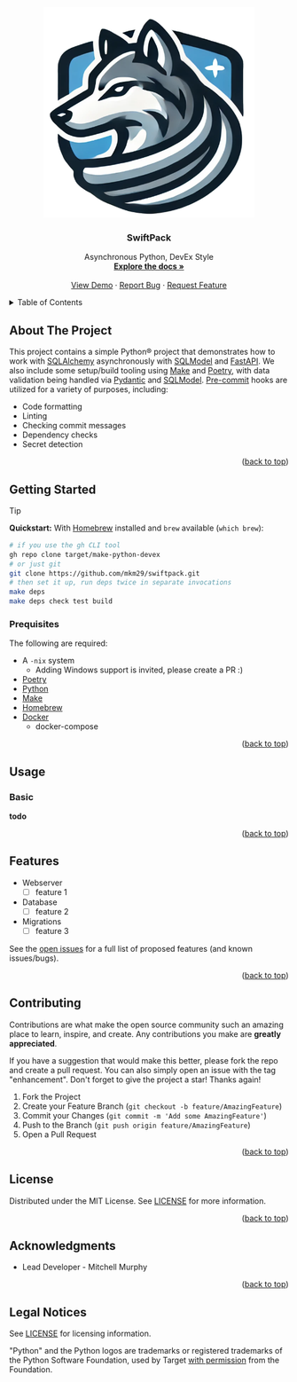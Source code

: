 <div id="readme-top"/>

<!-- PROJECT LOGO -->
<br />
<div align="center">
  <a href="https://github.com/mkm29/swiftpack">
    <img src="media/logo.png" alt="Logo" width="380" height="380">
  </a>

<h3 align="center">SwiftPack</h3>

  <p align="center">
    Asynchronous Python, DevEx Style
    <br />
    <a href="https://github.com/mkm29/swiftpack"><strong>Explore the docs »</strong></a>
    <br />
    <br />
    <a href="https://github.com/mkm29/swiftpack">View Demo</a>
    ·
    <a href="https://github.com/mkm29/swiftpack/issues">Report Bug</a>
    ·
    <a href="https://github.com/mkm29/swiftpack/issues">Request Feature</a>
  </p>
</div>

<!-- TABLE OF CONTENTS -->
<details>
  <summary>Table of Contents</summary>
  <ol>
    <li>
      <a href="#about-the-project">About The Project</a>
    </li>
    <li>
      <a href="#getting-started">Getting Started</a>
      <ul>
        <li><a href="#prerequisites">Prerequisites</a></li>
      </ul>
    </li>
    <li>
      <a href="#usage">Usage</a>
      <ul>
        <li><a href="#basic-usage">Basic</a></li>
    </li>
    <li><a href="#features">Roadmap</a></li>
    <li><a href="#contributing">Contributing</a></li>
    <li><a href="#license">License</a></li>
    <li><a href="#contact">Contact</a></li>
    <li><a href="#acknowledgments">Acknowledgments</a></li>
  </ol>
</details>

<!-- ABOUT THE PROJECT -->
## About The Project

This project contains a simple Python® project that demonstrates how to work with [SQLAlchemy](https://www.sqlalchemy.org/) asynchronously with [SQLModel](https://sqlmodel.tiangolo.com/) and [FastAPI](https://fastapi.tiangolo.com/). We also include some setup/build tooling using [Make](https://www.gnu.org/software/make/) and [Poetry](https://python-poetry.org/), with data validation being handled via [Pydantic](https://docs.pydantic.dev/latest/) and [SQLModel](https://sqlmodel.tiangolo.com/). [Pre-commit](https://pre-commit.com/) hooks are utilized for a variety of purposes, including:

- Code formatting
- Linting
- Checking commit messages
- Dependency checks
- Secret detection

<p align="right">(<a href="#readme-top">back to top</a>)</p>

<!-- GETTING STARTED -->
<a name="getting-started"></a>

## Getting Started

> [!TIP]
> **Quickstart:** With [Homebrew](https://brew.sh) installed and `brew` available (`which brew`):
> ```bash
> # if you use the gh CLI tool
> gh repo clone target/make-python-devex
> # or just git
> git clone https://github.com/mkm29/swiftpack.git
> # then set it up, run deps twice in separate invocations
> make deps
> make deps check test build

<!-- PREREQUISITES -->
<div id="prerequisites"/>

### Prequisites

The following are required:

- A `-nix` system
  - Adding Windows support is invited, please create a PR :)
- [Poetry](https://python-poetry.org/)
- [Python](https://www.python.org/)
- [Make](https://www.gnu.org/software/make/)
- [Homebrew](https://brew.sh)
- [Docker](https://www.docker.com/)
    - docker-compose

<p align="right">(<a href="#readme-top">back to top</a>)</p>

<!-- USAGE EXAMPLES -->
<div id="usage"/>

## Usage

<div id="basic-usage"/>

### Basic

__todo__

<p align="right">(<a href="#readme-top">back to top</a>)</p>

<!-- FEATURES -->
<div id="roadmap"/>

## Features

- Webserver
  - [ ] feature 1
- Database
  - [ ] feature 2
- Migrations
  - [ ] feature 3

See the [open issues](https://github.com/mkm29/swiftpack/issues) for a full list of proposed features (and known issues/bugs).

<p align="right">(<a href="#readme-top">back to top</a>)</p>

<!-- CONTRIBUTING -->
<div id="contributing"/>

## Contributing

Contributions are what make the open source community such an amazing place to learn, inspire, and create. Any contributions you make are **greatly appreciated**.

If you have a suggestion that would make this better, please fork the repo and create a pull request. You can also simply open an issue with the tag "enhancement".
Don't forget to give the project a star! Thanks again!

1. Fork the Project
2. Create your Feature Branch (`git checkout -b feature/AmazingFeature`)
3. Commit your Changes (`git commit -m 'Add some AmazingFeature'`)
4. Push to the Branch (`git push origin feature/AmazingFeature`)
5. Open a Pull Request

<p align="right">(<a href="#readme-top">back to top</a>)</p>

<!-- LICENSE -->
<div id="license"/>

## License

Distributed under the MIT License. See [LICENSE](./LICENSE.md) for more information.

<p align="right">(<a href="#readme-top">back to top</a>)</p>
 
<!-- ACKNOWLEDGMENTS -->
<div id="acknowledgments"/>

## Acknowledgments
 
* Lead Developer - Mitchell Murphy

<p align="right">(<a href="#readme-top">back to top</a>)</p>

## Legal Notices

See [LICENSE](LICENSE.md) for licensing information.

"Python" and the Python logos are trademarks or registered trademarks of the Python Software Foundation,
used by Target [with permission](https://www.python.org/psf/trademarks/#how-to-use-the-trademarks) from the Foundation.

<!-- MARKDOWN LINKS & IMAGES -->
<!-- https://www.markdownguide.org/basic-syntax/#reference-style-links -->
